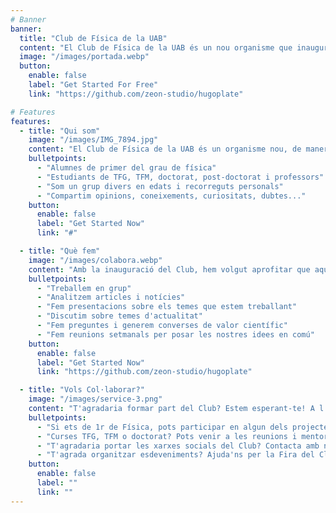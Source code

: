 ```yaml
---
# Banner
banner:
  title: "Club de Física de la UAB"
  content: "El Club de Física de la UAB és un nou organisme que inaugurem aquest curs 2024-2025. En aquest Club ens reunim tot un conjunt de persones interessades en la física i la investigació científica. L'objectiu d'aquest grup és fomentar la motivació per investigar, descobrir, compartir i aprendre a través de compartir amb persones que també tenen el mateix objectiu. En aquest nou espai busquem fer física en la forma més pura possible."
  image: "/images/portada.webp"
  button:
    enable: false
    label: "Get Started For Free"
    link: "https://github.com/zeon-studio/hugoplate"

# Features
features:
  - title: "Qui som"
    image: "/images/IMG_7894.jpg"
    content: "El Club de Física de la UAB és un organisme nou, de manera que encara està en creixement. De moment el grup està format en la seva majoria per estudiants del primer curs del grau de física, els quals es troben també amb alumnes de més experiència, com poden ser alumnes que cursen el TFG, TFM o doctorat. Finalment, tot el grup està coordinat pel professor Pere Masjuan."
    bulletpoints:
      - "Alumnes de primer del grau de física"
      - "Estudiants de TFG, TFM, doctorat, post-doctorat i professors"
      - "Som un grup divers en edats i recorreguts personals"
      - "Compartim opinions, coneixements, curiositats, dubtes..."
    button:
      enable: false
      label: "Get Started Now"
      link: "#"

  - title: "Què fem"
    image: "/images/colabora.webp"
    content: "Amb la inauguració del Club, hem volgut aprofitar que aquest proper 2025 és l'Any Internacional de la Ciència i Tecnologia Quàntiques. Hem volgut proposar un seguit de temes als alumnes de 1r, tots relacionats amb la física quàntica. Els alumnes s'han agrupat en grups de 2, 3 o 4 persones per investigar sobre un tema en concret, treballant així en un projecte comú. Per complementar els grups, els estudiants amb més experiència, és a dir, els que cursen TFG, TFM o doctorat, s'han afegit en alguns grups per mentoritzar-los. Finalment, el funcionament del Club en conjunt el coordina el professor Pere Masjuan, juntament amb la Júlia López, estudiant de TFG."
    bulletpoints:
      - "Treballem en grup"
      - "Analitzem articles i notícies"
      - "Fem presentacions sobre els temes que estem treballant"
      - "Discutim sobre temes d'actualitat"
      - "Fem preguntes i generem converses de valor científic"
      - "Fem reunions setmanals per posar les nostres idees en comú"
    button:
      enable: false
      label: "Get Started Now"
      link: "https://github.com/zeon-studio/hugoplate"

  - title: "Vols Col·laborar?"
    image: "/images/service-3.png"
    content: "T'agradaria formar part del Club? Estem esperant-te! A l'apartat de contacte trobaràs un formulari on pots posar-te en contacte amb nosaltres."
    bulletpoints:
      - "Si ets de 1r de Física, pots participar en algun dels projectes"
      - "Curses TFG, TFM o doctorat? Pots venir a les reunions i mentoritzar algun projecte!"
      - "T'agradaria portar les xarxes socials del Club? Contacta amb nosaltres!"
      - "T'agrada organitzar esdeveniments? Ajuda'ns per la Fira del Club de Física!"
    button:
      enable: false
      label: ""
      link: ""
---
```

